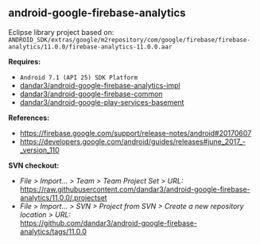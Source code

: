 ## android-google-firebase-analytics

Eclipse library project based on:<br/>
`ANDROID_SDK/extras/google/m2repository/com/google/firebase/firebase-analytics/11.0.0/firebase-analytics-11.0.0.aar`

**Requires:**
- `Android 7.1 (API 25) SDK Platform`
- [dandar3/android-google-firebase-analytics-impl](https://github.com/dandar3/android-google-firebase-analytics-impl/tree/11.0.0)
- [dandar3/android-google-firebase-common](https://github.com/dandar3/android-google-firebase-common/tree/11.0.0)
- [dandar3/android-google-play-services-basement](https://github.com/dandar3/android-google-play-services-basement/tree/11.0.0)

**References:**
- https://firebase.google.com/support/release-notes/android#20170607
- https://developers.google.com/android/guides/releases#june_2017_-_version_110

**SVN checkout:**
- _File > Import... > Team > Team Project Set > URL:_<br/>
  https://raw.githubusercontent.com/dandar3/android-google-firebase-analytics/11.0.0/.projectset
- _File > Import... > SVN > Project from SVN > Create a new repository location > URL:_<br/> 
  https://github.com/dandar3/android-google-firebase-analytics/tags/11.0.0